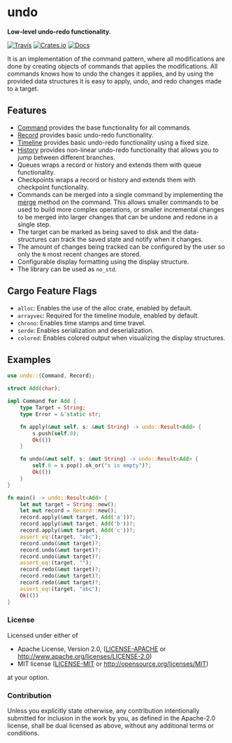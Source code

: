 # undo

**Low-level undo-redo functionality.**

[![Travis](https://travis-ci.com/evenorog/undo.svg?branch=master)](https://travis-ci.com/evenorog/undo)
[![Crates.io](https://img.shields.io/crates/v/undo.svg)](https://crates.io/crates/undo)
[![Docs](https://docs.rs/undo/badge.svg)](https://docs.rs/undo)

It is an implementation of the command pattern, where all modifications are done
by creating objects of commands that applies the modifications. All commands knows
how to undo the changes it applies, and by using the provided data structures
it is easy to apply, undo, and redo changes made to a target.

## Features

* [Command](https://docs.rs/undo/latest/undo/trait.Command.html) provides the base functionality for all commands.
* [Record](https://docs.rs/undo/latest/undo/struct.Record.html) provides basic undo-redo functionality.
* [Timeline](https://docs.rs/undo/latest/undo/struct.Timeline.html) provides basic undo-redo functionality using a fixed size.
* [History](https://docs.rs/undo/latest/undo/struct.History.html) provides non-linear undo-redo functionality that allows you to jump between different branches.
* Queues wraps a record or history and extends them with queue functionality.
* Checkpoints wraps a record or history and extends them with checkpoint functionality.
* Commands can be merged into a single command by implementing the
  [merge](https://docs.rs/undo/latest/undo.Command.html#method.merge) method on the command.
  This allows smaller commands to be used to build more complex operations, or smaller incremental changes to be
  merged into larger changes that can be undone and redone in a single step.
* The target can be marked as being saved to disk and the data-structures can track the saved state and notify
  when it changes.
* The amount of changes being tracked can be configured by the user so only the `N` most recent changes are stored.
* Configurable display formatting using the display structure.
* The library can be used as `no_std`.

## Cargo Feature Flags

* `alloc`: Enables the use of the alloc crate, enabled by default.
* `arrayvec`: Required for the timeline module, enabled by default.
* `chrono`: Enables time stamps and time travel.
* `serde`: Enables serialization and deserialization.
* `colored`: Enables colored output when visualizing the display structures.

## Examples

```rust
use undo::{Command, Record};

struct Add(char);

impl Command for Add {
    type Target = String;
    type Error = &'static str;

    fn apply(&mut self, s: &mut String) -> undo::Result<Add> {
        s.push(self.0);
        Ok(())
    }

    fn undo(&mut self, s: &mut String) -> undo::Result<Add> {
        self.0 = s.pop().ok_or("s is empty")?;
        Ok(())
    }
}

fn main() -> undo::Result<Add> {
    let mut target = String::new();
    let mut record = Record::new();
    record.apply(&mut target, Add('a'))?;
    record.apply(&mut target, Add('b'))?;
    record.apply(&mut target, Add('c'))?;
    assert_eq!(target, "abc");
    record.undo(&mut target)?;
    record.undo(&mut target)?;
    record.undo(&mut target)?;
    assert_eq!(target, "");
    record.redo(&mut target)?;
    record.redo(&mut target)?;
    record.redo(&mut target)?;
    assert_eq!(target, "abc");
    Ok(())
}
```

### License

Licensed under either of

* Apache License, Version 2.0, ([LICENSE-APACHE](LICENSE-APACHE) or http://www.apache.org/licenses/LICENSE-2.0)
* MIT license ([LICENSE-MIT](LICENSE-MIT) or http://opensource.org/licenses/MIT)

at your option.

### Contribution

Unless you explicitly state otherwise, any contribution intentionally submitted
for inclusion in the work by you, as defined in the Apache-2.0 license, shall be dual licensed as above, without any
additional terms or conditions.
